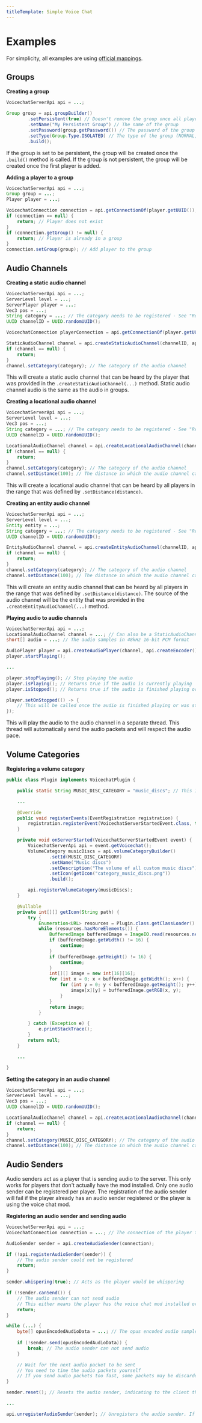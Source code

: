 ```yaml
---
titleTemplate: Simple Voice Chat
---
```


# Examples

For simplicity, all examples are using [official mappings](https://minecraft.fandom.com/wiki/Obfuscation_map).

## Groups

**Creating a group**

```java
VoicechatServerApi api = ...;

Group group = api.groupBuilder()
        .setPersistent(true) // Doesn't remove the group once all players left
        .setName("My Persistent Group") // The name of the group
        .setPassword(group.getPassword()) // The password of the group
        .setType(Group.Type.ISOLATED) // The type of the group (NORMAL, OPEN, ISOLATED)
        .build();
```

If the group is set to be persistent, the group will be created once the `.build()` method is called.
If the group is not persistent, the group will be created once the first player is added.

**Adding a player to a group**

```java
VoicechatServerApi api = ...;
Group group = ...;
Player player = ...;

VoicechatConnection connection = api.getConnectionOf(player.getUUID());
if (connection == null) {
    return; // Player does not exist
}
if (connection.getGroup() != null) {
    return; // Player is already in a group
}
connection.setGroup(group); // Add player to the group
```

## Audio Channels

**Creating a static audio channel**

```java
VoicechatServerApi api = ...;
ServerLevel level = ...;
ServerPlayer player = ...;
Vec3 pos = ...;
String category = ...; // The category needs to be registered - See "Registering a volume category"
UUID channelID = UUID.randomUUID();

VoicechatConnection playerConnection = api.getConnectionOf(player.getUUID());

StaticAudioChannel channel = api.createStaticAudioChannel(channelID, api.fromServerLevel(level), playerConnection);
if (channel == null) {
    return;
}
channel.setCategory(category); // The category of the audio channel
```

This will create a static audio channel that can be heard by the player that was provided in the `.createStaticAudioChannel(...)` method.
Static audio channel audio is the same as the audio in groups.


**Creating a locational audio channel**

```java
VoicechatServerApi api = ...;
ServerLevel level = ...;
Vec3 pos = ...;
String category = ...; // The category needs to be registered - See "Registering a volume category"
UUID channelID = UUID.randomUUID();

LocationalAudioChannel channel = api.createLocationalAudioChannel(channelID, api.fromServerLevel(level), api.createPosition(pos.x, pos.y, pos.z));
if (channel == null) {
    return;
}
channel.setCategory(category); // The category of the audio channel
channel.setDistance(100); // The distance in which the audio channel can be heard
```

This will create a locational audio channel that can be heard by all players in the range that was defined by `.setDistance(distance)`.


**Creating an entity audio channel**

```java
VoicechatServerApi api = ...;
ServerLevel level = ...;
Entity entity = ...;
String category = ...; // The category needs to be registered - See "Registering a volume category"
UUID channelID = UUID.randomUUID();

EntityAudioChannel channel = api.createEntityAudioChannel(channelID, api.fromEntity(entity));
if (channel == null) {
    return;
}
channel.setCategory(category); // The category of the audio channel
channel.setDistance(100); // The distance in which the audio channel can be heard
```

This will create an entity audio channel that can be heard by all players in the range that was defined by `.setDistance(distance)`.
The source of the audio channel will be the entity that was provided in the `.createEntityAudioChannel(...)` method.

**Playing audio to audio channels**

```java
VoicechatServerApi api = ...;
LocationalAudioChannel channel = ...; // Can also be a StaticAudioChannel or EntityAudioChannel
short[] audio = ...; // The audio samples in 48kHz 16-bit PCM format

AudioPlayer player = api.createAudioPlayer(channel, api.createEncoder(), audio);
player.startPlaying();

...

player.stopPlaying(); // Stop playing the audio
player.isPlaying(); // Returns true if the audio is currently playing
player.isStopped(); // Returns true if the audio is finished playing or was stopped

player.setOnStopped(() -> {
    // This will be called once the audio is finished playing or was stopped
});
```

This will play the audio to the audio channel in a separate thread.
This thread will automatically send the audio packets and will respect the audio pace.

## Volume Categories

**Registering a volume category**

```java
public class Plugin implements VoicechatPlugin {

    public static String MUSIC_DISC_CATEGORY = "music_discs"; // This ID must be unique. If a category with the same ID already exists, the category will be replaced

    ...

    @Override
    public void registerEvents(EventRegistration registration) {
        registration.registerEvent(VoicechatServerStartedEvent.class, this::onServerStarted);
    }

    private void onServerStarted(VoicechatServerStartedEvent event) {
        VoicechatServerApi api = event.getVoicechat();
        VolumeCategory musicDiscs = api.volumeCategoryBuilder()
                .setId(MUSIC_DISC_CATEGORY)
                .setName("Music discs")
                .setDescription("The volume of all custom music discs")
                .setIcon(getIcon("category_music_discs.png"))
                .build();

        api.registerVolumeCategory(musicDiscs);
    }

    @Nullable
    private int[][] getIcon(String path) {
        try {
            Enumeration<URL> resources = Plugin.class.getClassLoader().getResources(path);
            while (resources.hasMoreElements()) {
                BufferedImage bufferedImage = ImageIO.read(resources.nextElement().openStream());
                if (bufferedImage.getWidth() != 16) {
                    continue;
                }
                if (bufferedImage.getHeight() != 16) {
                    continue;
                }
                int[][] image = new int[16][16];
                for (int x = 0; x < bufferedImage.getWidth(); x++) {
                    for (int y = 0; y < bufferedImage.getHeight(); y++) {
                        image[x][y] = bufferedImage.getRGB(x, y);
                    }
                }
                return image;
            }

        } catch (Exception e) {
            e.printStackTrace();
        }
        return null;
    }

    ...

}
```

**Setting the category in an audio channel**

```java
VoicechatServerApi api = ...;
ServerLevel level = ...;
Vec3 pos = ...;
UUID channelID = UUID.randomUUID();

LocationalAudioChannel channel = api.createLocationalAudioChannel(channelID, api.fromServerLevel(level), api.createPosition(pos.x, pos.y, pos.z));
if (channel == null) {
    return;
}
channel.setCategory(MUSIC_DISC_CATEGORY); // The category of the audio channel (Registered in the previous code snippet)
channel.setDistance(100); // The distance in which the audio channel can be heard
```

## Audio Senders

Audio senders act as a player that is sending audio to the server.
This only works for players that don't actually have the mod installed.
Only one audio sender can be registered per player.
The registration of the audio sender will fail if the player already has an audio sender registered or the player is using the voice chat mod.

**Registering an audio sender and sending audio**

```java
VoicechatServerApi api = ...;
VoicechatConnection connection = ...; // The connection of the player that should act as the sender of the audio

AudioSender sender = api.createAudioSender(connection);

if (!api.registerAudioSender(sender)) {
    // The audio sender could not be registered
    return; 
}

sender.whispering(true); // Acts as the player would be whispering

if (!sender.canSend()) {
    // The audio sender can not send audio
    // This either means the player has the voice chat mod installed or the player already has an audio sender registered
    return;
}

while (...) {
    byte[] opusEncodedAudioData = ...; // The opus encoded audio samples
    
    if (!sender.send(opusEncodedAudioData)) {
        break; // The audio sender can not send audio
    }

    // Wait for the next audio packet to be sent
    // You need to time the audio packets yourself
    // If you send audio packets too fast, some packets may be discarded by the client
}

sender.reset(); // Resets the audio sender, indicating to the client that the end of a continuous audio stream was reached

...

api.unregisterAudioSender(sender); // Unregisters the audio sender. If if its not unregistered, no other plugins can register an audio sender for this player
```
